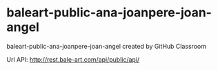 # baleart-public-ana-joanpere-joan-angel
baleart-public-ana-joanpere-joan-angel created by GitHub Classroom

 Url API: http://rest.bale-art.com/api/public/api/
